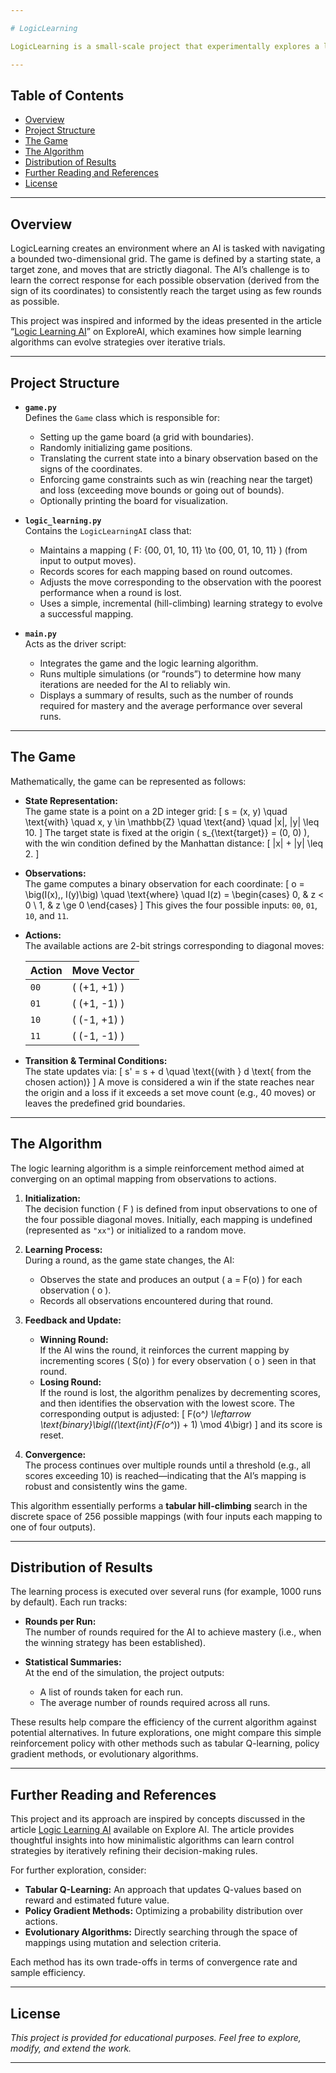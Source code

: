 ```yaml
---

# LogicLearning

LogicLearning is a small-scale project that experimentally explores a logic learning AI designed to master a simple navigation game. The project uses a basic reinforcement-style algorithm to adjust a mapping from discrete observations to diagonal move actions until the AI consistently reaches a target in as few rounds as possible.

---
```


## Table of Contents

- [Overview](#overview)
- [Project Structure](#project-structure)
- [The Game](#the-game)
- [The Algorithm](#the-algorithm)
- [Distribution of Results](#distribution-of-results)
- [Further Reading and References](#further-reading-and-references)
- [License](#license)

---

## Overview

LogicLearning creates an environment where an AI is tasked with navigating a bounded two-dimensional grid. The game is defined by a starting state, a target zone, and moves that are strictly diagonal. The AI’s challenge is to learn the correct response for each possible observation (derived from the sign of its coordinates) to consistently reach the target using as few rounds as possible.

This project was inspired and informed by the ideas presented in the article “[Logic Learning AI](https://exploreai.blogspot.com/2013/04/logic-learning-ai.html)” on ExploreAI, which examines how simple learning algorithms can evolve strategies over iterative trials.

---

## Project Structure

- **`game.py`**  
  Defines the `Game` class which is responsible for:
  - Setting up the game board (a grid with boundaries).
  - Randomly initializing game positions.
  - Translating the current state into a binary observation based on the signs of the coordinates.
  - Enforcing game constraints such as win (reaching near the target) and loss (exceeding move bounds or going out of bounds).
  - Optionally printing the board for visualization.

- **`logic_learning.py`**  
  Contains the `LogicLearningAI` class that:
  - Maintains a mapping \( F: \{00, 01, 10, 11\} \to \{00, 01, 10, 11\} \) (from input to output moves).
  - Records scores for each mapping based on round outcomes.
  - Adjusts the move corresponding to the observation with the poorest performance when a round is lost.
  - Uses a simple, incremental (hill-climbing) learning strategy to evolve a successful mapping.

- **`main.py`**  
  Acts as the driver script:
  - Integrates the game and the logic learning algorithm.
  - Runs multiple simulations (or “rounds”) to determine how many iterations are needed for the AI to reliably win.
  - Displays a summary of results, such as the number of rounds required for mastery and the average performance over several runs.

---

## The Game

Mathematically, the game can be represented as follows:

- **State Representation:**  
  The game state is a point on a 2D integer grid:
  \[
  s = (x, y) \quad \text{with} \quad x, y \in \mathbb{Z} \quad \text{and} \quad |x|, |y| \leq 10.
  \]
  The target state is fixed at the origin \( s_{\text{target}} = (0, 0) \), with the win condition defined by the Manhattan distance:
  \[
  |x| + |y| \leq 2.
  \]

- **Observations:**  
  The game computes a binary observation for each coordinate:
  \[
  o = \big(I(x),\, I(y)\big) \quad \text{where} \quad I(z) = \begin{cases} 0, & z < 0 \\ 1, & z \ge 0 \end{cases}
  \]
  This gives the four possible inputs: `00`, `01`, `10`, and `11`.

- **Actions:**  
  The available actions are 2-bit strings corresponding to diagonal moves:
  
  | Action | Move Vector      |
  |--------|------------------|
  | `00`   | \( (+1, +1) \)   |
  | `01`   | \( (+1, -1) \)   |
  | `10`   | \( (-1, +1) \)   |
  | `11`   | \( (-1, -1) \)   |

- **Transition & Terminal Conditions:**  
  The state updates via:
  \[
  s' = s + d \quad \text{(with } d \text{ from the chosen action)}
  \]
  A move is considered a win if the state reaches near the origin and a loss if it exceeds a set move count (e.g., 40 moves) or leaves the predefined grid boundaries.

---

## The Algorithm

The logic learning algorithm is a simple reinforcement method aimed at converging on an optimal mapping from observations to actions.

1. **Initialization:**  
   The decision function \( F \) is defined from input observations to one of the four possible diagonal moves. Initially, each mapping is undefined (represented as `"xx"`) or initialized to a random move.

2. **Learning Process:**  
   During a round, as the game state changes, the AI:
   - Observes the state and produces an output \( a = F(o) \) for each observation \( o \).
   - Records all observations encountered during that round.
   
3. **Feedback and Update:**
   - **Winning Round:**  
     If the AI wins the round, it reinforces the current mapping by incrementing scores \( S(o) \) for every observation \( o \) seen in that round.
   - **Losing Round:**  
     If the round is lost, the algorithm penalizes by decrementing scores, and then identifies the observation with the lowest score. The corresponding output is adjusted:
     \[
     F(o^*) \leftarrow \text{binary}\bigl((\text{int}(F(o^*)) + 1) \mod 4\bigr)
     \]
     and its score is reset.
     
4. **Convergence:**  
   The process continues over multiple rounds until a threshold (e.g., all scores exceeding 10) is reached—indicating that the AI’s mapping is robust and consistently wins the game.

This algorithm essentially performs a **tabular hill-climbing** search in the discrete space of 256 possible mappings (with four inputs each mapping to one of four outputs).

---

## Distribution of Results

The learning process is executed over several runs (for example, 1000 runs by default). Each run tracks:

- **Rounds per Run:**  
  The number of rounds required for the AI to achieve mastery (i.e., when the winning strategy has been established).

- **Statistical Summaries:**  
  At the end of the simulation, the project outputs:
  - A list of rounds taken for each run.
  - The average number of rounds required across all runs.

These results help compare the efficiency of the current algorithm against potential alternatives. In future explorations, one might compare this simple reinforcement policy with other methods such as tabular Q-learning, policy gradient methods, or evolutionary algorithms.

---

## Further Reading and References

This project and its approach are inspired by concepts discussed in the article [Logic Learning AI](https://exploreai.blogspot.com/2013/04/logic-learning-ai.html) available on Explore AI. The article provides thoughtful insights into how minimalistic algorithms can learn control strategies by iteratively refining their decision-making rules.

For further exploration, consider:
- **Tabular Q-Learning:** An approach that updates Q-values based on reward and estimated future value.
- **Policy Gradient Methods:** Optimizing a probability distribution over actions.
- **Evolutionary Algorithms:** Directly searching through the space of mappings using mutation and selection criteria.

Each method has its own trade-offs in terms of convergence rate and sample efficiency.

---

## License

_This project is provided for educational purposes. Feel free to explore, modify, and extend the work._

---
